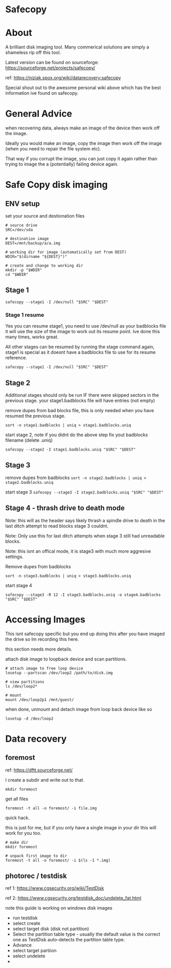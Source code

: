 Safecopy
========

# About

A brilliant disk imaging tool. Many commerical solutions are simply a shameless rip off this tool.

Latest version can be found on sourceforge: https://sourceforge.net/projects/safecopy/

ref: https://niziak.spox.org/wiki/datarecovery:safecopy

Special shout out to the awesome personal wiki above which has the best information ive found on safecopy.

# General Advice

when recovering data, always make an image of the device then work off the image.

Ideally you would make an image, copy the image then work off the image (when you need to repair the file system etc).

That way if you corrupt the image, you can just copy it again rather than trying to image the a (potentially) failing device again.

# Safe Copy disk imaging

## ENV setup

set your source and destionation files

```
# source drive
SRC=/dev/sda

# destination image
DEST=/mnt/backup/a/a.img

# working dir for image (automatically set from DEST)
WDIR="$(dirname "${DEST}")"

# create and change to working dir
mkdir -p "$WDIR"
cd "$WDIR"
```

## Stage 1

```
safecopy --stage1 -I /dev/null "$SRC" "$DEST"
```

### Stage 1 resume

Yes you can resume stage1, you need to use /dev/null as your badblocks file it will use the size of the image to work out its resume point. Ive done this many times, works great.

All other stages can be resumed by running the stage command again, stage1 is special as it doesnt have a badblocks file to use for its resume reference.

```
safecopy --stage1 -I /dev/null "$SRC" "$DEST"
```

## Stage 2

Additional stages should only be run IF there were skipped sectors in the previous stage. your stage1.badblocks file will have entries (not empty)

remove dupes from bad blocks file, this is only needed when you have resumed the previous stage.

```sort -n stage1.badblocks | uniq > stage1.badblocks.uniq```

start stage 2, note if you didnt do the above step fix yout badblocks filename (delete .uniq)

```safecopy --stage2 -I stage1.badblocks.uniq "$SRC" "$DEST"```

## Stage 3

remove dupes from badblocks
```sort -n stage2.badblocks | uniq > stage2.badblocks.uniq```

start stage 3
```safecopy --stage3 -I stage2.badblocks.uniq "$SRC" "$DEST"```

## Stage 4 - thrash drive to death mode

Note: this will as the header says likely thrash a spindle drive to death in the last ditch attempt to read blocks stage 3 couldnt. 

Note: Only use this for last ditch attempts when stage 3 still had unreadable blocks.

Note: this isnt an offical mode, it is stage3 with much more aggresive settings.

Remove dupes from badblocks

```sort -n stage3.badblocks | uniq > stage3.badblocks.uniq```

start stage 4

```safecopy --stage3 -R 12 -I stage3.badblocks.uniq -o stage4.badblocks "$SRC" "$DEST"```

# Accessing Images

This isnt safecopy specific but you end up doing this after you have imaged the drive so Im recording this here.

this section needs more details.

attach disk image to loopback device and scan partitions.

```
# attach image to free loop device
losetup --partscan /dev/loop2 /path/to/disk.img

# view partitions
ls /dev/loop2*

# mount
mount /dev/loop2p1 /mnt/guest/
```

when done, unmount and detach image from loop back device like so

```
losetup -d /dev/loop2
```

# Data recovery

## foremost

ref: https://dftt.sourceforge.net/

I create a subdir and write out to that.

```
mkdir foremost
```

get all files

```
foremost -t all -o foremost/ -i file.img
```

quick hack.

this is just for me, but if you only have a single image in your dir this will work for you too.

```
# make dir
mkdir foremost

# unpack first image to dir
foremost -t all -o foremost/ -i $(ls -1 *.img)
```

## photorec / testdisk

ref 1: https://www.cgsecurity.org/wiki/TestDisk

ref 2: https://www.cgsecurity.org/testdisk_doc/undelete_fat.html

note this guide is working on windows disk images

- run testdisk
- select create
- select target disk (disk not partition)
- Select the partition table type - usually the default value is the correct one as TestDisk auto-detects the partition table type.
- Advance
- select target partiion
- select undelete
- 

